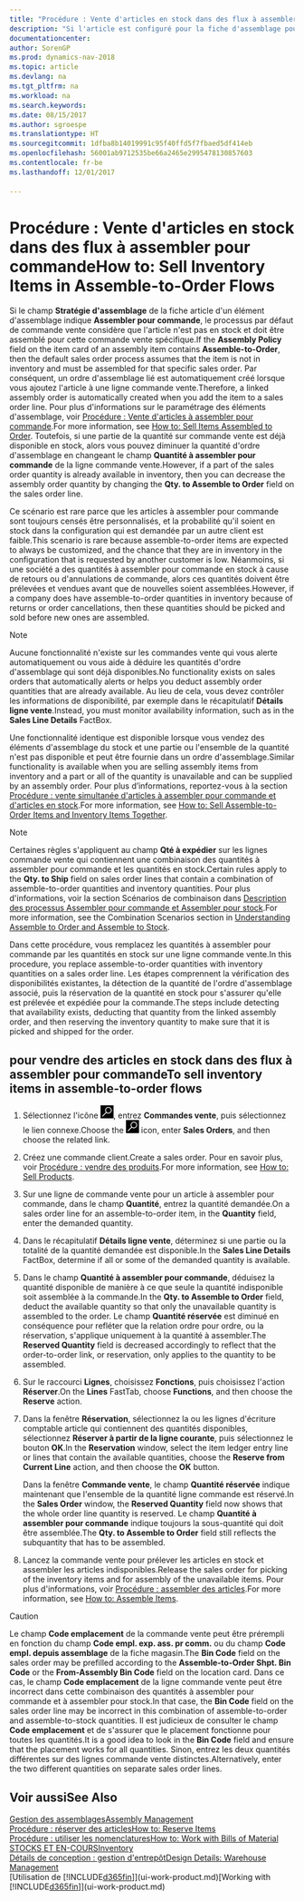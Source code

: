 ```yaml
---
title: "Procédure : Vente d'articles en stock dans des flux à assembler pour commande"
description: "Si l'article est configuré pour la fiche d'assemblage pour commande, le processus par défaut de commande vente considère que l'article n'est pas en stock et doit être assemblé pour cette commande vente spécifique. Par conséquent, un ordre d'assemblage lié est automatiquement créé lorsque vous ajoutez l'article à une ligne commande vente."
documentationcenter: 
author: SorenGP
ms.prod: dynamics-nav-2018
ms.topic: article
ms.devlang: na
ms.tgt_pltfrm: na
ms.workload: na
ms.search.keywords: 
ms.date: 08/15/2017
ms.author: sgroespe
ms.translationtype: HT
ms.sourcegitcommit: 1dfba8b14019991c95f40ffd5f7fbaed5df414eb
ms.openlocfilehash: 56001ab9712535be66a2465e2995478130857603
ms.contentlocale: fr-be
ms.lasthandoff: 12/01/2017

---
```

# <a name="how-to-sell-inventory-items-in-assemble-to-order-flows"></a><span data-ttu-id="1142a-104">Procédure : Vente d'articles en stock dans des flux à assembler pour commande</span><span class="sxs-lookup"><span data-stu-id="1142a-104">How to: Sell Inventory Items in Assemble-to-Order Flows</span></span>
<span data-ttu-id="1142a-105">Si le champ **Stratégie d'assemblage** de la fiche article d'un élément d'assemblage indique **Assembler pour commande**, le processus par défaut de commande vente considère que l'article n'est pas en stock et doit être assemblé pour cette commande vente spécifique.</span><span class="sxs-lookup"><span data-stu-id="1142a-105">If the **Assembly Policy** field on the item card of an assembly item contains **Assemble-to-Order**, then the default sales order process assumes that the item is not in inventory and must be assembled for that specific sales order.</span></span> <span data-ttu-id="1142a-106">Par conséquent, un ordre d'assemblage lié est automatiquement créé lorsque vous ajoutez l'article à une ligne commande vente.</span><span class="sxs-lookup"><span data-stu-id="1142a-106">Therefore, a linked assembly order is automatically created when you add the item to a sales order line.</span></span> <span data-ttu-id="1142a-107">Pour plus d'informations sur le paramétrage des éléments d'assemblage, voir [Procédure : Vente d'articles à assembler pour commande](assembly-how-to-sell-items-assembled-to-order.md).</span><span class="sxs-lookup"><span data-stu-id="1142a-107">For more information, see [How to: Sell Items Assembled to Order](assembly-how-to-sell-items-assembled-to-order.md).</span></span> <span data-ttu-id="1142a-108">Toutefois, si une partie de la quantité sur commande vente est déjà disponible en stock, alors vous pouvez diminuer la quantité d'ordre d'assemblage en changeant le champ **Quantité à assembler pour commande** de la ligne commande vente.</span><span class="sxs-lookup"><span data-stu-id="1142a-108">However, if a part of the sales order quantity is already available in inventory, then you can decrease the assembly order quantity by changing the **Qty. to Assemble to Order** field on the sales order line.</span></span>  

<span data-ttu-id="1142a-109">Ce scénario est rare parce que les articles à assembler pour commande sont toujours censés être personnalisés, et la probabilité qu'il soient en stock dans la configuration qui est demandée par un autre client est faible.</span><span class="sxs-lookup"><span data-stu-id="1142a-109">This scenario is rare because assemble-to-order items are expected to always be customized, and the chance that they are in inventory in the configuration that is requested by another customer is low.</span></span> <span data-ttu-id="1142a-110">Néanmoins, si une société a des quantités à assembler pour commande en stock à cause de retours ou d'annulations de commande, alors ces quantités doivent être prélevées et vendues avant que de nouvelles soient assemblées.</span><span class="sxs-lookup"><span data-stu-id="1142a-110">However, if a company does have assemble-to-order quantities in inventory because of returns or order cancellations, then these quantities should be picked and sold before new ones are assembled.</span></span>  

> [!NOTE]  
>  <span data-ttu-id="1142a-111">Aucune fonctionnalité n'existe sur les commandes vente qui vous alerte automatiquement ou vous aide à déduire les quantités d'ordre d'assemblage qui sont déjà disponibles.</span><span class="sxs-lookup"><span data-stu-id="1142a-111">No functionality exists on sales orders that automatically alerts or helps you deduct assembly order quantities that are already available.</span></span> <span data-ttu-id="1142a-112">Au lieu de cela, vous devez contrôler les informations de disponibilité, par exemple dans le récapitulatif **Détails ligne vente**.</span><span class="sxs-lookup"><span data-stu-id="1142a-112">Instead, you must monitor availability information, such as in the **Sales Line Details** FactBox.</span></span>  

<span data-ttu-id="1142a-113">Une fonctionnalité identique est disponible lorsque vous vendez des éléments d'assemblage du stock et une partie ou l'ensemble de la quantité n'est pas disponible et peut être fournie dans un ordre d'assemblage.</span><span class="sxs-lookup"><span data-stu-id="1142a-113">Similar functionality is available when you are selling assembly items from inventory and a part or all of the quantity is unavailable and can be supplied by an assembly order.</span></span> <span data-ttu-id="1142a-114">Pour plus d’informations, reportez-vous à la section [Procédure : vente simultanée d'articles à assembler pour commande et d'articles en stock](assembly-how-to-sell-assemble-to-order-items-and-inventory-items-together.md).</span><span class="sxs-lookup"><span data-stu-id="1142a-114">For more information, see [How to: Sell Assemble-to-Order Items and Inventory Items Together](assembly-how-to-sell-assemble-to-order-items-and-inventory-items-together.md).</span></span>  

> [!NOTE]  
>  <span data-ttu-id="1142a-115">Certaines règles s'appliquent au champ **Qté à expédier** sur les lignes commande vente qui contiennent une combinaison des quantités à assembler pour commande et les quantités en stock.</span><span class="sxs-lookup"><span data-stu-id="1142a-115">Certain rules apply to the **Qty. to Ship** field on sales order lines that contain a combination of assemble-to-order quantities and inventory quantities.</span></span> <span data-ttu-id="1142a-116">Pour plus d'informations, voir la section Scénarios de combinaison dans [Description des processus Assembler pour commande et Assembler pour stock](assembly-assemble-to-order-or-assemble-to-stock.md).</span><span class="sxs-lookup"><span data-stu-id="1142a-116">For more information, see the Combination Scenarios section in [Understanding Assemble to Order and Assemble to Stock](assembly-assemble-to-order-or-assemble-to-stock.md).</span></span>  

<span data-ttu-id="1142a-117">Dans cette procédure, vous remplacez les quantités à assembler pour commande par les quantités en stock sur une ligne commande vente.</span><span class="sxs-lookup"><span data-stu-id="1142a-117">In this procedure, you replace assemble-to-order quantities with inventory quantities on a sales order line.</span></span> <span data-ttu-id="1142a-118">Les étapes comprennent la vérification des disponibilités existantes, la détection de la quantité de l'ordre d'assemblage associé, puis la réservation de la quantité en stock pour s'assurer qu'elle est prélevée et expédiée pour la commande.</span><span class="sxs-lookup"><span data-stu-id="1142a-118">The steps include detecting that availability exists, deducting that quantity from the linked assembly order, and then reserving the inventory quantity to make sure that it is picked and shipped for the order.</span></span>  

## <a name="to-sell-inventory-items-in-assemble-to-order-flows"></a><span data-ttu-id="1142a-119">pour vendre des articles en stock dans des flux à assembler pour commande</span><span class="sxs-lookup"><span data-stu-id="1142a-119">To sell inventory items in assemble-to-order flows</span></span>  
1.  <span data-ttu-id="1142a-120">Sélectionnez l'icône ![Page ou état pour la recherche](media/ui-search/search_small.png "Page ou état pour la recherche"), entrez **Commandes vente**, puis sélectionnez le lien connexe.</span><span class="sxs-lookup"><span data-stu-id="1142a-120">Choose the ![Search for Page or Report](media/ui-search/search_small.png "Search for Page or Report icon") icon, enter **Sales Orders**, and then choose the related link.</span></span>  
2.  <span data-ttu-id="1142a-121">Créez une commande client.</span><span class="sxs-lookup"><span data-stu-id="1142a-121">Create a sales order.</span></span> <span data-ttu-id="1142a-122">Pour en savoir plus, voir [Procédure : vendre des produits](sales-how-sell-products.md).</span><span class="sxs-lookup"><span data-stu-id="1142a-122">For more information, see [How to: Sell Products](sales-how-sell-products.md).</span></span>  
3.  <span data-ttu-id="1142a-123">Sur une ligne de commande vente pour un article à assembler pour commande, dans le champ **Quantité**, entrez la quantité demandée.</span><span class="sxs-lookup"><span data-stu-id="1142a-123">On a sales order line for an assemble-to-order item, in the **Quantity** field, enter the demanded quantity.</span></span>  
4.  <span data-ttu-id="1142a-124">Dans le récapitulatif **Détails ligne vente**, déterminez si une partie ou la totalité de la quantité demandée est disponible.</span><span class="sxs-lookup"><span data-stu-id="1142a-124">In the **Sales Line Details** FactBox, determine if all or some of the demanded quantity is available.</span></span>  
5.  <span data-ttu-id="1142a-125">Dans le champ **Quantité à assembler pour commande**, déduisez la quantité disponible de manière à ce que seule la quantité indisponible soit assemblée à la commande.</span><span class="sxs-lookup"><span data-stu-id="1142a-125">In the **Qty. to Assemble to Order** field, deduct the available quantity so that only the unavailable quantity is assembled to the order.</span></span> <span data-ttu-id="1142a-126">Le champ **Quantité réservée** est diminué en conséquence pour refléter que la relation ordre pour ordre, ou la réservation, s'applique uniquement à la quantité à assembler.</span><span class="sxs-lookup"><span data-stu-id="1142a-126">The **Reserved Quantity** field is decreased accordingly to reflect that the order-to-order link, or reservation, only applies to the quantity to be assembled.</span></span>  
6.  <span data-ttu-id="1142a-127">Sur le raccourci **Lignes**, choisissez **Fonctions**, puis choisissez l'action **Réserver**.</span><span class="sxs-lookup"><span data-stu-id="1142a-127">On the **Lines** FastTab, choose **Functions**, and then choose the **Reserve** action.</span></span>  
7.  <span data-ttu-id="1142a-128">Dans la fenêtre **Réservation**, sélectionnez la ou les lignes d'écriture comptable article qui contiennent des quantités disponibles, sélectionnez **Réserver à partir de la ligne courante**, puis sélectionnez le bouton **OK**.</span><span class="sxs-lookup"><span data-stu-id="1142a-128">In the **Reservation** window, select the item ledger entry line or lines that contain the available quantities, choose the **Reserve from Current Line** action, and then choose the **OK** button.</span></span>  

    <span data-ttu-id="1142a-129">Dans la fenêtre **Commande vente**, le champ **Quantité réservée** indique maintenant que l'ensemble de la quantité ligne commande est réservé.</span><span class="sxs-lookup"><span data-stu-id="1142a-129">In the **Sales Order** window, the **Reserved Quantity** field now shows that the whole order line quantity is reserved.</span></span> <span data-ttu-id="1142a-130">Le champ **Quantité à assembler pour commande** indique toujours la sous-quantité qui doit être assemblée.</span><span class="sxs-lookup"><span data-stu-id="1142a-130">The **Qty. to Assemble to Order** field still reflects the subquantity that has to be assembled.</span></span>  

8.  <span data-ttu-id="1142a-131">Lancez la commande vente pour prélever les articles en stock et assembler les articles indisponibles.</span><span class="sxs-lookup"><span data-stu-id="1142a-131">Release the sales order for picking of the inventory items and for assembly of the unavailable items.</span></span> <span data-ttu-id="1142a-132">Pour plus d'informations, voir [Procédure : assembler des articles](assembly-how-to-assemble-items.md).</span><span class="sxs-lookup"><span data-stu-id="1142a-132">For more information, see [How to: Assemble Items](assembly-how-to-assemble-items.md).</span></span>  

> [!CAUTION]  
>  <span data-ttu-id="1142a-133">Le champ **Code emplacement** de la commande vente peut être prérempli en fonction du champ **Code empl. exp. ass. pr comm.** ou du champ **Code empl. depuis assemblage** de la fiche magasin.</span><span class="sxs-lookup"><span data-stu-id="1142a-133">The **Bin Code** field on the sales order may be prefilled according to the **Assemble-to-Order Shpt. Bin Code** or the **From-Assembly Bin Code** field on the location card.</span></span> <span data-ttu-id="1142a-134">Dans ce cas, le champ **Code emplacement** de la ligne commande vente peut être incorrect dans cette combinaison des quantités à assembler pour commande et à assembler pour stock.</span><span class="sxs-lookup"><span data-stu-id="1142a-134">In that case, the **Bin Code** field on the sales order line may be incorrect in this combination of assemble-to-order and assemble-to-stock quantities.</span></span> <span data-ttu-id="1142a-135">Il est judicieux de consulter le champ **Code emplacement** et de s'assurer que le placement fonctionne pour toutes les quantités.</span><span class="sxs-lookup"><span data-stu-id="1142a-135">It is a good idea to look in the **Bin Code** field and ensure that the placement works for all quantities.</span></span> <span data-ttu-id="1142a-136">Sinon, entrez les deux quantités différentes sur des lignes commande vente distinctes.</span><span class="sxs-lookup"><span data-stu-id="1142a-136">Alternatively, enter the two different quantities on separate sales order lines.</span></span>  

## <a name="see-also"></a><span data-ttu-id="1142a-137">Voir aussi</span><span class="sxs-lookup"><span data-stu-id="1142a-137">See Also</span></span>  
[<span data-ttu-id="1142a-138">Gestion des assemblages</span><span class="sxs-lookup"><span data-stu-id="1142a-138">Assembly Management</span></span>](assembly-assemble-items.md)  
[<span data-ttu-id="1142a-139">Procédure : réserver des articles</span><span class="sxs-lookup"><span data-stu-id="1142a-139">How to: Reserve Items</span></span>](inventory-how-to-reserve-items.md)  
[<span data-ttu-id="1142a-140">Procédure : utiliser les nomenclatures</span><span class="sxs-lookup"><span data-stu-id="1142a-140">How to: Work with Bills of Material</span></span>](inventory-how-work-BOMs.md)  
[<span data-ttu-id="1142a-141">STOCKS ET EN-COURS</span><span class="sxs-lookup"><span data-stu-id="1142a-141">Inventory</span></span>](inventory-manage-inventory.md)  
[<span data-ttu-id="1142a-142">Détails de conception : gestion d'entrepôt</span><span class="sxs-lookup"><span data-stu-id="1142a-142">Design Details: Warehouse Management</span></span>](design-details-warehouse-management.md)  
<span data-ttu-id="1142a-143">[Utilisation de [!INCLUDE[d365fin](includes/d365fin_md.md)]](ui-work-product.md)</span><span class="sxs-lookup"><span data-stu-id="1142a-143">[Working with [!INCLUDE[d365fin](includes/d365fin_md.md)]](ui-work-product.md)</span></span>

